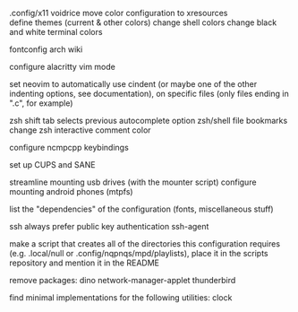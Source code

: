 .config/x11 voidrice
move color configuration to xresources    
define themes (current & other colors)
change shell colors
change black and white terminal colors

fontconfig arch wiki

configure alacritty vim mode

set neovim to automatically use cindent (or maybe one of the other indenting options, see documentation), on specific files (only files ending in ".c", for example)

zsh shift tab selects previous autocomplete option
zsh/shell file bookmarks
change zsh interactive comment color

configure ncmpcpp keybindings

set up CUPS and SANE

streamline mounting usb drives (with the mounter script)
configure mounting android phones (mtpfs)

list the "dependencies" of the configuration (fonts, miscellaneous stuff)

ssh always prefer public key authentication
ssh-agent

make a script that creates all of the directories this configuration requires (e.g. .local/null or .config/nqpnqs/mpd/playlists), place it in the scripts repository and mention it in the README

remove packages: dino network-manager-applet thunderbird

find minimal implementations for the following utilities: clock
